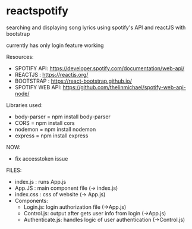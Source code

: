 # reactspotify

searching and displaying song lyrics using spotify's API and reactJS with bootstrap

currently has only login feature working

Resources:
- SPOTIFY API: https://developer.spotify.com/documentation/web-api/
- REACTJS : https://reactjs.org/
- BOOTSTRAP : https://react-bootstrap.github.io/
- SPOTIFY WEB API: https://github.com/thelinmichael/spotify-web-api-node/ 

Libraries used:
 - body-parser = npm install body-parser
 - CORS = npm install cors
 - nodemon = npm install nodemon
 - express = npm install express


NOW:
- fix accesstoken issue

FILES:
- index.js : runs App.js
- App.JS : main component file (-> index.js)
- index.css : css of website (-> App.js)
- Components:
    - Login.js: login authorization file (->App.js)
    - Control.js: output after gets user info from login (->App.js)
    - Authenticate.js: handles logic of user authentication (->Control.js)


